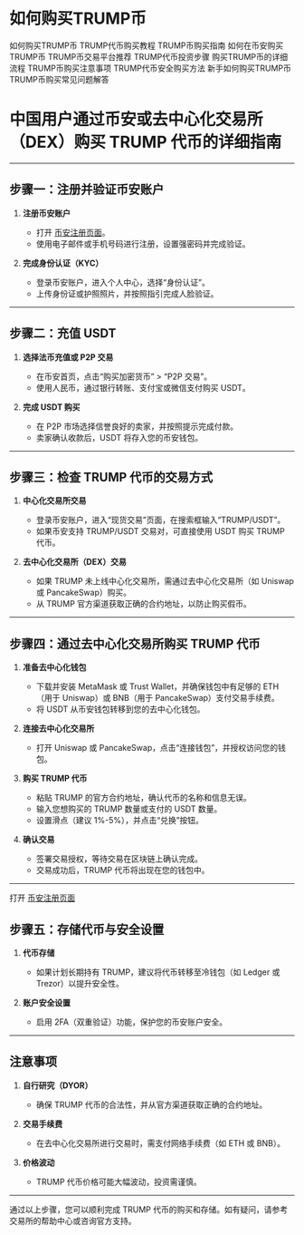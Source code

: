# 如何购买TRUMP币
如何购买TRUMP币 TRUMP代币购买教程 TRUMP币购买指南 如何在币安购买TRUMP币 TRUMP币交易平台推荐 TRUMP代币投资步骤 购买TRUMP币的详细流程 TRUMP币购买注意事项 TRUMP代币安全购买方法 新手如何购买TRUMP币 TRUMP币购买常见问题解答


# 中国用户通过币安或去中心化交易所（DEX）购买 TRUMP 代币的详细指南

---

## 步骤一：注册并验证币安账户

1. **注册币安账户**  
   - 打开 [币安注册页面](https://bn.biac.cc)。  
   - 使用电子邮件或手机号码进行注册，设置强密码并完成验证。

2. **完成身份认证（KYC）**  
   - 登录币安账户，进入个人中心，选择“身份认证”。  
   - 上传身份证或护照照片，并按照指引完成人脸验证。

---

## 步骤二：充值 USDT

1. **选择法币充值或 P2P 交易**  
   - 在币安首页，点击“购买加密货币” > “P2P 交易”。  
   - 使用人民币，通过银行转账、支付宝或微信支付购买 USDT。

2. **完成 USDT 购买**  
   - 在 P2P 市场选择信誉良好的卖家，并按照提示完成付款。  
   - 卖家确认收款后，USDT 将存入您的币安钱包。

---

## 步骤三：检查 TRUMP 代币的交易方式

1. **中心化交易所交易**  
   - 登录币安账户，进入“现货交易”页面，在搜索框输入“TRUMP/USDT”。  
   - 如果币安支持 TRUMP/USDT 交易对，可直接使用 USDT 购买 TRUMP 代币。

2. **去中心化交易所（DEX）交易**  
   - 如果 TRUMP 未上线中心化交易所，需通过去中心化交易所（如 Uniswap 或 PancakeSwap）购买。  
   - 从 TRUMP 官方渠道获取正确的合约地址，以防止购买假币。

---

## 步骤四：通过去中心化交易所购买 TRUMP 代币

1. **准备去中心化钱包**  
   - 下载并安装 MetaMask 或 Trust Wallet，并确保钱包中有足够的 ETH（用于 Uniswap）或 BNB（用于 PancakeSwap）支付交易手续费。  
   - 将 USDT 从币安钱包转移到您的去中心化钱包。

2. **连接去中心化交易所**  
   - 打开 Uniswap 或 PancakeSwap，点击“连接钱包”，并授权访问您的钱包。

3. **购买 TRUMP 代币**  
   - 粘贴 TRUMP 的官方合约地址，确认代币的名称和信息无误。  
   - 输入您想购买的 TRUMP 数量或支付的 USDT 数量。  
   - 设置滑点（建议 1%-5%），并点击“兑换”按钮。

4. **确认交易**  
   - 签署交易授权，等待交易在区块链上确认完成。  
   - 交易成功后，TRUMP 代币将出现在您的钱包中。

---

打开 [币安注册页面](https://bn.biac.cc)

## 步骤五：存储代币与安全设置

1. **代币存储**  
   - 如果计划长期持有 TRUMP，建议将代币转移至冷钱包（如 Ledger 或 Trezor）以提升安全性。

2. **账户安全设置**  
   - 启用 2FA（双重验证）功能，保护您的币安账户安全。

---

## 注意事项

1. **自行研究（DYOR）**  
   - 确保 TRUMP 代币的合法性，并从官方渠道获取正确的合约地址。

2. **交易手续费**  
   - 在去中心化交易所进行交易时，需支付网络手续费（如 ETH 或 BNB）。

3. **价格波动**  
   - TRUMP 代币价格可能大幅波动，投资需谨慎。

---

通过以上步骤，您可以顺利完成 TRUMP 代币的购买和存储。如有疑问，请参考交易所的帮助中心或咨询官方支持。
